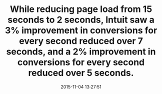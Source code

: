 ---
layout: post
title:  "While reducing page load from 15 seconds to 2 seconds, Intuit saw a 3% improvement in conversions for every second reduced over 7 seconds, and a 2% improvement in conversions for every second reduced over 5 seconds. "
img:
 image: "intuit-logo.png"
 alt: "Intuit Logo"
storySource: "http://velocityconf.com/velocityny2013/public/schedule/detail/30146"
date:   2015-11-04 13:27:51
tags:
 - conversions
 - "2013"
---